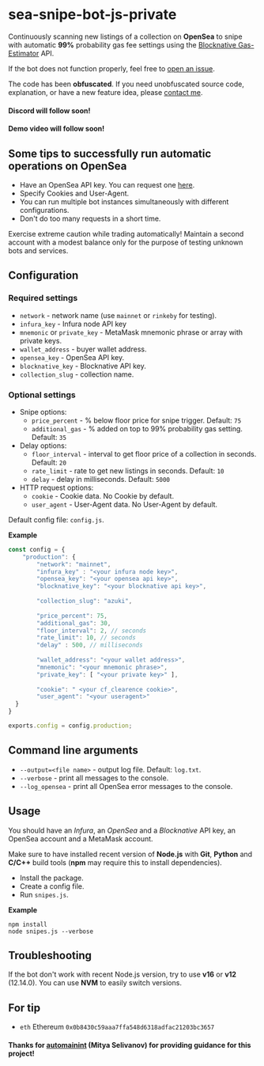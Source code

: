 # sea-snipe-bot-js-private

Continuously scanning new listings of a collection on **OpenSea** to snipe with automatic **99%** probability gas fee settings using the
[Blocknative Gas-Estimator](https://www.blocknative.com/gas-estimator) API.

If the bot does not function properly, feel free to [open an issue](https://github.com/binhnguyen98/opensea-snipe-bot-js-private/issues).

The code has been **obfuscated**. If you need unobfuscated source code, explanation, or have a new feature idea,
please [contact me](https://t.me/benguen).
#### Discord will follow soon!
#### Demo video will follow soon!

## Some tips to successfully run automatic operations on OpenSea
- Have an OpenSea API key. You can request one [here](https://docs.opensea.io/reference/request-an-api-key).
- Specify Cookies and User-Agent.
- You can run multiple bot instances simultaneously with different configurations.
- Don't do too many requests in a short time.

Exercise extreme caution while trading automatically!
Maintain a second account with a modest balance only for the purpose of testing unknown bots and services.

## Configuration

### Required settings
- `network` - network name (use `mainnet` or `rinkeby` for testing).
- `infura_key` - Infura node API key
- `mnemonic` or `private_key` - MetaMask mnemonic phrase or array with private keys.
- `wallet_address` - buyer wallet address.
- `opensea_key` - OpenSea API key.
- `blocknative_key` - Blocknative API key.
- `collection_slug` - collection name.

### Optional settings
- Snipe options:
  - `price_percent` - % below floor price for snipe trigger. Default: `75`
  - `additional_gas` - % added on top to 99% probability gas setting. Default: `35`
- Delay options:
  - `floor_interval` - interval to get floor price of a collection in seconds.  Default: `20`
  - `rate_limit` - rate to get new listings in seconds. Default: `10`
  - `delay` - delay in milliseconds.  Default: `5000`
- HTTP request options:
  - `cookie` - Cookie data. No Cookie by default.
  - `user_agent` - User-Agent data. No User-Agent by default.

Default config file: `config.js`.

**Example**
```js
const config = {
    "production": {
        "network": "mainnet", 
        "infura_key" : "<your infura node key>", 
        "opensea_key": "<your opensea api key>", 
        "blocknative_key": "<your blocknative api key>",
      
        "collection_slug": "azuki",
      
        "price_percent": 75, 
        "additional_gas": 30, 
        "floor_interval": 2, // seconds
        "rate_limit": 10, // seconds
        "delay" : 500, // milliseconds
      
        "wallet_address": "<your wallet address>", 
        "mnemonic": "<your mnemonic phrase>",
        "private_key": [ "<your private key>" ], 
      
        "cookie": " <your cf_clearence cookie>", 
        "user_agent": "<your useragent>"
  }
}

exports.config = config.production;
```

## Command line arguments
- `--output=<file name>` - output log file. Default: `log.txt`.
- `--verbose` - print all messages to the console.
- `--log_opensea` - print all OpenSea error messages to the console.
## Usage
You should have an _Infura_, an _OpenSea_ and a _Blocknative_ API key, an OpenSea account and a MetaMask account.

Make sure to have installed recent version of **Node.js**
with **Git**, **Python** and **C/C++** build tools (**npm** may require this to install dependencies).
- Install the package.
- Create a config file.
- Run `snipes.js`.

**Example**
```shell
npm install
node snipes.js --verbose
```

<!-- **Demo video** - https://youtu.be/sGwS2v-S2wk -->

## Troubleshooting
If the bot don't work with recent Node.js version, try to use **v16** or **v12** (12.14.0).
You can use **NVM** to easily switch versions.

## For tip
- `eth` Ethereum `0x0b8430c59aaa7ffa548d6318adfac21203bc3657`

#### Thanks for [automainint](https://github.com/automainint) (Mitya Selivanov) for providing guidance for this project!

